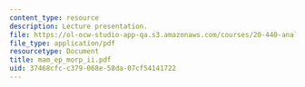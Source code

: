 ```yaml
---
content_type: resource
description: Lecture presentation.
file: https://ol-ocw-studio-app-qa.s3.amazonaws.com/courses/20-440-analysis-of-biological-networks-be-440-fall-2004/37468cfcc379068e58da07cf54141722_mam_ep_morp_ii.pdf
file_type: application/pdf
resourcetype: Document
title: mam_ep_morp_ii.pdf
uid: 37468cfc-c379-068e-58da-07cf54141722
---
```

